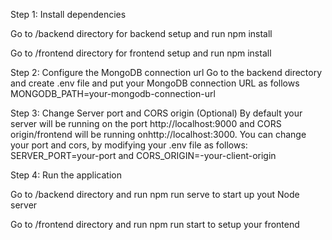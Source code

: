 Step 1: Install dependencies

  Go to /backend directory for backend setup and run npm install

  Go to /frontend directory for frontend setup and run npm install

Step 2: Configure the MongoDB connection url Go to the backend directory and create .env file and put your MongoDB connection URL as follows MONGODB_PATH=your-mongodb-connection-url

Step 3: Change Server port and CORS origin (Optional) By default your server will be running on the port http://localhost:9000 and CORS origin/frontend will be running onhttp://localhost:3000. You can change your port and cors, by modifying your .env file as follows: SERVER_PORT=your-port and CORS_ORIGIN=-your-client-origin

Step 4: Run the application

  Go to /backend directory and run npm run serve to start up yout Node server

  Go to /frontend directory and run npm run start to setup your frontend
